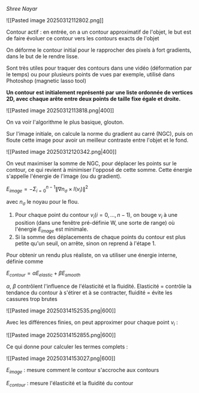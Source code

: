 _Shree Nayar_

![[Pasted image 20250312112802.png]]

Contour actif : en entrée, on a un contour approximatif de l'objet, le but est de faire évoluer ce contour vers les contours exacts de l'objet

On déforme le contour initial pour le rapprocher des pixels à fort gradients, dans le but de le rendre lisse.

Sont très utiles pour traquer des contours dans une vidéo (déformation par le temps) ou pour plusieurs points de vues par exemple, utilisé dans Photoshop (magnetic lasso tool)

**Un contour est initialement représenté par une liste ordonnée de vertices 2D, avec chaque arête entre deux points de taille fixe égale et droite.**

![[Pasted image 20250312113818.png|400]]

On va voir l'algorithme le plus basique, glouton.

Sur l'image initiale, on calcule la norme du gradient au carré (NGC), puis on floute cette image pour avoir un meilleur contraste entre l'objet et le fond.

![[Pasted image 20250312120342.png|400]]

On veut maximiser la somme de NGC, pour déplacer les points sur le contour, ce qui revient à minimiser l'opposé de cette somme. Cette énergie s'appelle l'énergie de l'image (ou du gradient).

$E_{image} = -\Sigma^{n-1}_{i=0}\lVert \nabla n_\sigma \times I(v_i) \rVert ^2$

avec $n_\sigma$ le noyau pour le flou.

1. Pour chaque point du contour $v_i (i = 0, ..., n - 1)$, on bouge $v_i$ à une position (dans une fenêtre pré-définie W, une sorte de range) où l'énergie $E_{image}$  est minimale.
2. Si la somme des déplacements de chaque points du contour est plus petite qu'un seuil, on arrête, sinon on reprend à  l'étape 1.

Pour obtenir un rendu plus réaliste, on va utiliser une énergie interne, définie comme

$E_{contour} = \alpha E_{elastic} + \beta E_{smooth}$

$\alpha$, $\beta$ contrôlent l'influence de l'élasticité et la fluidité. Elasticité = contrôle la tendance du contour à s'étirer et à se contracter, fluidité = évite les cassures trop brutes

![[Pasted image 20250314152535.png|600]]

Avec les différences finies, on peut approximer pour chaque point $v_i$ :

![[Pasted image 20250314152855.png|600]]

Ce qui donne pour calculer les termes complets :

![[Pasted image 20250314153027.png|600]]

$E_{image}$ : mesure comment le contour s'accroche aux contours

$E_{contour}$ : mesure l'élasticité et la fluidité du contour